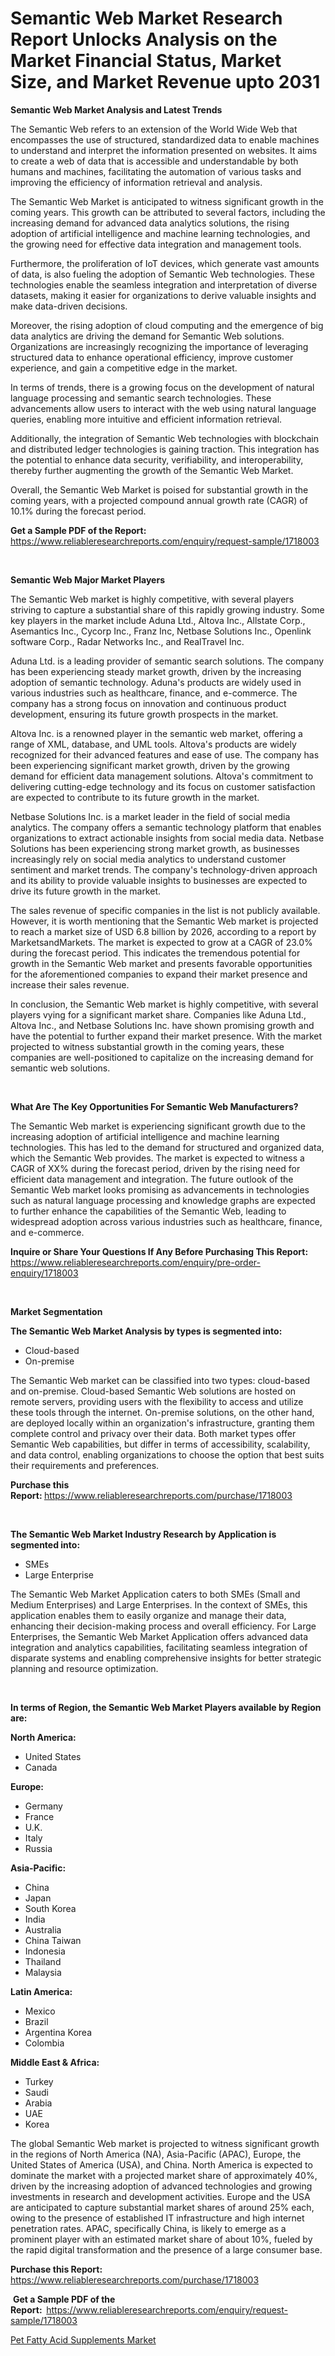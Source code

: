 <p><h1>Semantic Web Market Research Report Unlocks Analysis on the Market Financial Status, Market Size, and Market Revenue upto 2031</h1></p><p><strong>Semantic Web Market Analysis and Latest Trends</strong></p>
<p><p>The Semantic Web refers to an extension of the World Wide Web that encompasses the use of structured, standardized data to enable machines to understand and interpret the information presented on websites. It aims to create a web of data that is accessible and understandable by both humans and machines, facilitating the automation of various tasks and improving the efficiency of information retrieval and analysis.</p><p>The Semantic Web Market is anticipated to witness significant growth in the coming years. This growth can be attributed to several factors, including the increasing demand for advanced data analytics solutions, the rising adoption of artificial intelligence and machine learning technologies, and the growing need for effective data integration and management tools.</p><p>Furthermore, the proliferation of IoT devices, which generate vast amounts of data, is also fueling the adoption of Semantic Web technologies. These technologies enable the seamless integration and interpretation of diverse datasets, making it easier for organizations to derive valuable insights and make data-driven decisions.</p><p>Moreover, the rising adoption of cloud computing and the emergence of big data analytics are driving the demand for Semantic Web solutions. Organizations are increasingly recognizing the importance of leveraging structured data to enhance operational efficiency, improve customer experience, and gain a competitive edge in the market.</p><p>In terms of trends, there is a growing focus on the development of natural language processing and semantic search technologies. These advancements allow users to interact with the web using natural language queries, enabling more intuitive and efficient information retrieval.</p><p>Additionally, the integration of Semantic Web technologies with blockchain and distributed ledger technologies is gaining traction. This integration has the potential to enhance data security, verifiability, and interoperability, thereby further augmenting the growth of the Semantic Web Market.</p><p>Overall, the Semantic Web Market is poised for substantial growth in the coming years, with a projected compound annual growth rate (CAGR) of 10.1% during the forecast period.</p></p>
<p><strong>Get a Sample PDF of the Report:&nbsp;</strong> <a href="https://www.reliableresearchreports.com/enquiry/request-sample/1718003">https://www.reliableresearchreports.com/enquiry/request-sample/1718003</a></p>
<p>&nbsp;</p>
<p><strong>Semantic Web Major Market Players</strong></p>
<p><p>The Semantic Web market is highly competitive, with several players striving to capture a substantial share of this rapidly growing industry. Some key players in the market include Aduna Ltd., Altova Inc., Allstate Corp., Asemantics Inc., Cycorp Inc., Franz Inc, Netbase Solutions Inc., Openlink software Corp., Radar Networks Inc., and RealTravel Inc.</p><p>Aduna Ltd. is a leading provider of semantic search solutions. The company has been experiencing steady market growth, driven by the increasing adoption of semantic technology. Aduna's products are widely used in various industries such as healthcare, finance, and e-commerce. The company has a strong focus on innovation and continuous product development, ensuring its future growth prospects in the market.</p><p>Altova Inc. is a renowned player in the semantic web market, offering a range of XML, database, and UML tools. Altova's products are widely recognized for their advanced features and ease of use. The company has been experiencing significant market growth, driven by the growing demand for efficient data management solutions. Altova's commitment to delivering cutting-edge technology and its focus on customer satisfaction are expected to contribute to its future growth in the market.</p><p>Netbase Solutions Inc. is a market leader in the field of social media analytics. The company offers a semantic technology platform that enables organizations to extract actionable insights from social media data. Netbase Solutions has been experiencing strong market growth, as businesses increasingly rely on social media analytics to understand customer sentiment and market trends. The company's technology-driven approach and its ability to provide valuable insights to businesses are expected to drive its future growth in the market.</p><p>The sales revenue of specific companies in the list is not publicly available. However, it is worth mentioning that the Semantic Web market is projected to reach a market size of USD 6.8 billion by 2026, according to a report by MarketsandMarkets. The market is expected to grow at a CAGR of 23.0% during the forecast period. This indicates the tremendous potential for growth in the Semantic Web market and presents favorable opportunities for the aforementioned companies to expand their market presence and increase their sales revenue.</p><p>In conclusion, the Semantic Web market is highly competitive, with several players vying for a significant market share. Companies like Aduna Ltd., Altova Inc., and Netbase Solutions Inc. have shown promising growth and have the potential to further expand their market presence. With the market projected to witness substantial growth in the coming years, these companies are well-positioned to capitalize on the increasing demand for semantic web solutions.</p></p>
<p>&nbsp;</p>
<p><strong>What Are The Key Opportunities For Semantic Web Manufacturers?</strong></p>
<p><p>The Semantic Web market is experiencing significant growth due to the increasing adoption of artificial intelligence and machine learning technologies. This has led to the demand for structured and organized data, which the Semantic Web provides. The market is expected to witness a CAGR of XX% during the forecast period, driven by the rising need for efficient data management and integration. The future outlook of the Semantic Web market looks promising as advancements in technologies such as natural language processing and knowledge graphs are expected to further enhance the capabilities of the Semantic Web, leading to widespread adoption across various industries such as healthcare, finance, and e-commerce.</p></p>
<p><strong>Inquire or Share Your Questions If Any Before Purchasing This Report:</strong> <a href="https://www.reliableresearchreports.com/enquiry/pre-order-enquiry/1718003">https://www.reliableresearchreports.com/enquiry/pre-order-enquiry/1718003</a></p>
<p>&nbsp;</p>
<p><strong>Market Segmentation</strong></p>
<p><strong>The Semantic Web Market Analysis by types is segmented into:</strong></p>
<p><ul><li>Cloud-based</li><li>On-premise</li></ul></p>
<p><p>The Semantic Web market can be classified into two types: cloud-based and on-premise. Cloud-based Semantic Web solutions are hosted on remote servers, providing users with the flexibility to access and utilize these tools through the internet. On-premise solutions, on the other hand, are deployed locally within an organization's infrastructure, granting them complete control and privacy over their data. Both market types offer Semantic Web capabilities, but differ in terms of accessibility, scalability, and data control, enabling organizations to choose the option that best suits their requirements and preferences.</p></p>
<p><strong>Purchase this Report:&nbsp;</strong><a href="https://www.reliableresearchreports.com/purchase/1718003">https://www.reliableresearchreports.com/purchase/1718003</a></p>
<p>&nbsp;</p>
<p><strong>The Semantic Web Market Industry Research by Application is segmented into:</strong></p>
<p><ul><li>SMEs</li><li>Large Enterprise</li></ul></p>
<p><p>The Semantic Web Market Application caters to both SMEs (Small and Medium Enterprises) and Large Enterprises. In the context of SMEs, this application enables them to easily organize and manage their data, enhancing their decision-making process and overall efficiency. For Large Enterprises, the Semantic Web Market Application offers advanced data integration and analytics capabilities, facilitating seamless integration of disparate systems and enabling comprehensive insights for better strategic planning and resource optimization.</p></p>
<p>&nbsp;</p>
<p><strong>In terms of Region, the Semantic Web Market Players available by Region are:</strong></p>
<p>
    <p> <strong> North America: </strong>
        <ul>
            <li>United States</li>
            <li>Canada</li>
        </ul>
        </p> 
    <p> <strong> Europe: </strong>
        <ul>
            <li>Germany</li>
            <li>France</li>
            <li>U.K.</li>
            <li>Italy</li>
            <li>Russia</li>
        </ul>
        </p> 
    <p> <strong> Asia-Pacific: </strong>
        <ul>
            <li>China</li>
            <li>Japan</li>
            <li>South Korea</li>
            <li>India</li>
            <li>Australia</li>
            <li>China Taiwan</li>
            <li>Indonesia</li>
            <li>Thailand</li>
            <li>Malaysia</li>
        </ul>
        </p> 
    <p> <strong> Latin America: </strong>
        <ul>
            <li>Mexico</li>
            <li>Brazil</li>
            <li>Argentina Korea</li>
            <li>Colombia</li>
        </ul>
        </p> 
    <p> <strong> Middle East & Africa: </strong>
        <ul>
            <li>Turkey</li>
            <li>Saudi</li>
            <li>Arabia</li>
            <li>UAE</li>
            <li>Korea</li>
        </ul>
    </p>
    </p>
<p><p>The global Semantic Web market is projected to witness significant growth in the regions of North America (NA), Asia-Pacific (APAC), Europe, the United States of America (USA), and China. North America is expected to dominate the market with a projected market share of approximately 40%, driven by the increasing adoption of advanced technologies and growing investments in research and development activities. Europe and the USA are anticipated to capture substantial market shares of around 25% each, owing to the presence of established IT infrastructure and high internet penetration rates. APAC, specifically China, is likely to emerge as a prominent player with an estimated market share of about 10%, fueled by the rapid digital transformation and the presence of a large consumer base.</p></p>
<p><strong>Purchase this Report: </strong><a href="https://www.reliableresearchreports.com/purchase/1718003">https://www.reliableresearchreports.com/purchase/1718003</a></p>
<p>&nbsp;<strong>Get a Sample PDF of the Report:&nbsp;&nbsp;</strong><a href="https://www.reliableresearchreports.com/enquiry/request-sample/1718003">https://www.reliableresearchreports.com/enquiry/request-sample/1718003</a></p>
<p><strong></strong></p>
<p><p><a href="https://www.linkedin.com/pulse/decoding-pet-fatty-acid-supplements-market-deep-dive-latest-gcbef?trackingId=aQPZtvolSmehVIAmHTmnYg%3D%3D">Pet Fatty Acid Supplements Market</a></p></p>